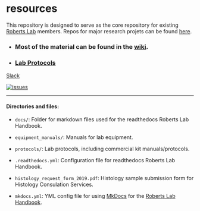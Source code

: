 # resources


This repository is designed to serve as the core repository for existing [Roberts Lab](http://faculty.washington.edu/sr320/) members. Repos for major research projets can be found [here](https://github.com/RobertsLab?utf8=%E2%9C%93&q=project&type=&language=).

- ### Most of the material can be found in the [wiki](https://github.com/RobertsLab/resources/wiki).

- ### [Lab Protocols](https://github.com/RobertsLab/resources/tree/master/protocols)


[Slack](https://genefish.slack.com)

[![issues](https://img.shields.io/github/issues/RobertsLab/resources.svg)](https://github.com/RobertsLab/resources/issues)

---

#### Directories and files:

- ```docs/```: Folder for markdown files used for the readthedocs Roberts Lab Handbook.

- ```equipment_manuals/```: Manuals for lab equipment.

- ```protocols/```: Lab protocols, including commercial kit manuals/protocols.

- ```.readthedocs.yml```: Configuration file for readthedocs Roberts Lab Handbook.

- ```histology_request_form_2019.pdf```: Histology sample submission form for Histology Consulation Services.

- ```mkdocs.yml```: YML config file for using [MkDocs](https://www.mkdocs.org/) for the [Roberts Lab Handbook](https://roberts-lab-resources.readthedocs.io/en/latest/).
